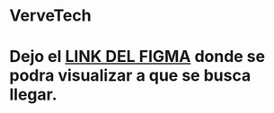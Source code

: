 # VerveTech
#  Dejo el [LINK DEL FIGMA](https://www.figma.com/file/mtxIWIOkvecy6Hwvu3GgKr/Verve-Tech?node-id=0%3A1) donde se podra visualizar a que se busca llegar.
